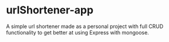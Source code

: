 # urlShortener-app
A simple url shortener made as a personal project with full CRUD functionality to get better at using Express with mongoose.

